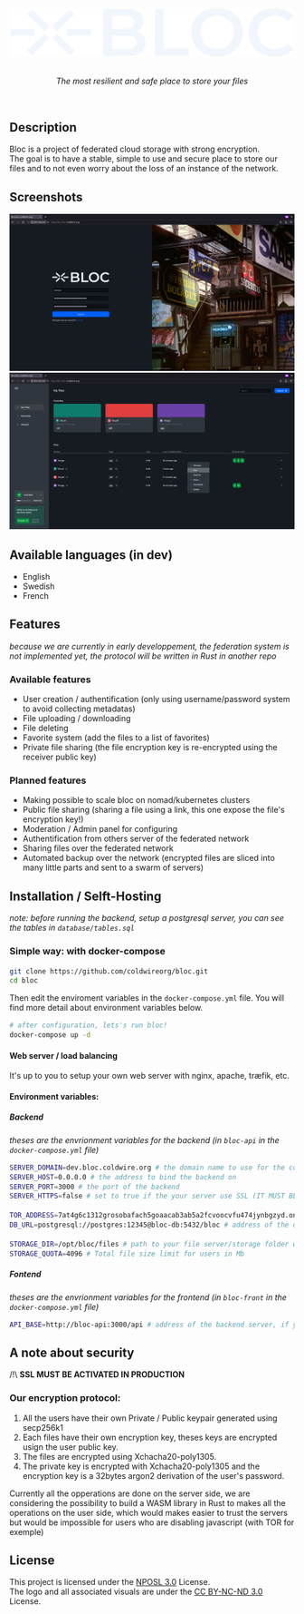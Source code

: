 <div align="center">
  <br>
  <img width="500" src="./imgs/logo-full.svg" alt="BLOC">
  <br>
  <br>
</div>

<p align="center">
  <i>The most resilient and safe place to store your files</i><br>
</p>

<br>

## Description

Bloc is a project of federated cloud storage with strong encryption.<br>
The goal is to have a stable, simple to use and secure place to store our files and to not even worry about the loss of an instance of the network.

## Screenshots

<img src="./imgs/screen-login.png">
<img src="./imgs/screen-app.png">

## Available languages (in dev)
- English
- Swedish
- French

## Features
*because we are currently in early developpement, the federation system is not implemented yet, the protocol will be written in Rust in another repo*

### Available features
- User creation / authentification (only using username/password system to avoid collecting metadatas)
- File uploading / downloading
- File deleting
- Favorite system (add the files to a list of favorites)
- Private file sharing (the file encryption key is re-encrypted using the receiver public key)

### Planned features
- Making possible to scale bloc on nomad/kubernetes clusters 
- Public file sharing (sharing a file using a link, this one expose the file's encryption key!)
- Moderation / Admin panel for configuring
- Authentification from others server of the federated network
- Sharing files over the federated network
- Automated backup over the network (encrypted files are sliced into many little parts and sent to a swarm of servers)

## Installation / Selft-Hosting

*note: before running the backend, setup a postgresql server, you can see the tables in `database/tables.sql`*

### Simple way: with docker-compose
```sh
git clone https://github.com/coldwireorg/bloc.git
cd bloc
```

Then edit the enviroment variables in the `docker-compose.yml` file.
You will find more detail about environment variables below.

```sh
# after configuration, lets's run bloc!
docker-compose up -d
```

#### Web server / load balancing
It's up to you to setup your own web server with nginx, apache, træfik, etc.

#### Environment variables:
##### Backend
*theses are the envrionment variables for the backend (in `bloc-api` in the `docker-compose.yml` file)*
```sh
SERVER_DOMAIN=dev.bloc.coldwire.org # the domain name to use for the cookies
SERVER_HOST=0.0.0.0 # the address to bind the backend on
SERVER_PORT=3000 # the port of the backend
SERVER_HTTPS=false # set to true if the your server use SSL (IT MUST BE ACTIVATED IN PRODUCTION)

TOR_ADDRESS=7at4g6c1312grosobafach5goaacab3ab5a2fcvoocvfu474jynbgzyd.onion # tor address
DB_URL=postgresql://postgres:12345@bloc-db:5432/bloc # address of the database

STORAGE_DIR=/opt/bloc/files # path to your file server/storage folder where all the files will be stored
STORAGE_QUOTA=4096 # Total file size limit for users in Mb
```

##### Fontend
*theses are the envrionment variables for the frontend (in `bloc-front` in the `docker-compose.yml` file)*
```sh
API_BASE=http://bloc-api:3000/api # address of the backend server, if you want to change it you must re-build the container by excuting "docker-compose build" command
```

## A note about security
/!\ **SSL MUST BE ACTIVATED IN PRODUCTION** 

### Our encryption protocol:
1. All the users have their own Private / Public keypair generated using secp256k1
2. Each files have their own encryption key, theses keys are encrypted usign the user public key.
3. The files are encrypted using Xchacha20-poly1305.
4. The private key is encrypted with Xchacha20-poly1305 and the encryption key is a 32bytes argon2 derivation of the user's password.

Currently all the opperations are done on the server side, we are considering the possibility to build a WASM library in Rust to makes all the operations on the user side, which would makes easier to trust the servers but would be impossible for users who are disabling javascript (with TOR for exemple)

## License

This project is licensed under the [NPOSL 3.0](https://opensource.org/licenses/NPOSL-3.0) License.<br>
The logo and all associated visuals are under the [CC BY-NC-ND 3.0](https://creativecommons.org/licenses/by-nc-nd/3.0/) License.
